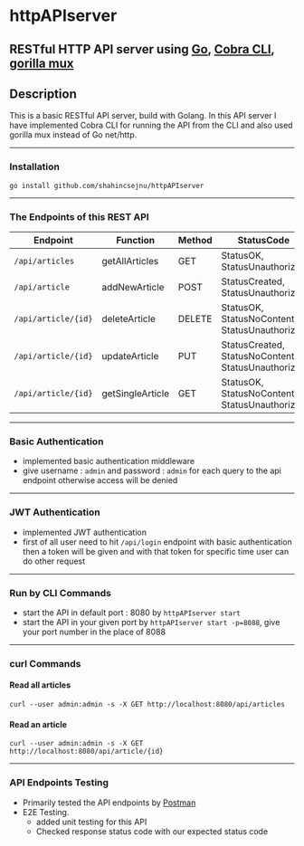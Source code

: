 # httpAPIserver

## RESTful HTTP API server using [Go](https://github.com/golang), [Cobra CLI](https://github.com/spf13/cobra), [gorilla mux](https://github.com/gorilla/mux)

## Description

This is a basic RESTful API server, build with Golang. In this API server I have implemented Cobra CLI for running the API from the CLI and also used gorilla mux instead of Go net/http.

------------ 

### Installation 

`go install github.com/shahincsejnu/httpAPIserver`


--------------

### The Endpoints of this REST API

|Endpoint | Function | Method | StatusCode | Authentication|
|-----|-----|-----|-----|-----|
|`/api/articles` | getAllArticles | GET | StatusOK, StatusUnauthorized | Basic|
|`/api/article` | addNewArticle | POST | StatusCreated, StatusUnauthorized | Basic|
|`/api/article/{id}` | deleteArticle | DELETE | StatusOK, StatusNoContent, StatusUnauthorized | Basic|
|`/api/article/{id}` | updateArticle | PUT | StatusCreated, StatusNoContent, StatusUnauthorized | Basic|
|`/api/article/{id}` | getSingleArticle | GET | StatusOK, StatusNoContent, StatusUnauthorized | Basic|


----------------

### Basic Authentication

- implemented basic authentication middleware
- give username : `admin` and password : `admin` for each query to the api endpoint otherwise access will be denied

----------------

### JWT Authentication

- implemented JWT authentication
- first of all user need to hit `/api/login` endpoint with basic authentication then a token will be given and with that token for specific time user can do other request
----------------


### Run by CLI Commands

- start the API in default port : 8080 by `httpAPIserver start`
- start the API in your given port by `httpAPIserver start -p=8088`, give your port number in the place of 8088

---------------


### curl Commands

#### Read all articles

`curl --user admin:admin -s -X GET http://localhost:8080/api/articles`

#### Read an article

`curl --user admin:admin -s -X GET http://localhost:8080/api/article/{id}`



----------------

### API Endpoints Testing

- Primarily tested the API endpoints by [Postman](https://github.com/postmanlabs)
- E2E Testing.
    - added unit testing for this API
    - Checked response status code with our expected status code
